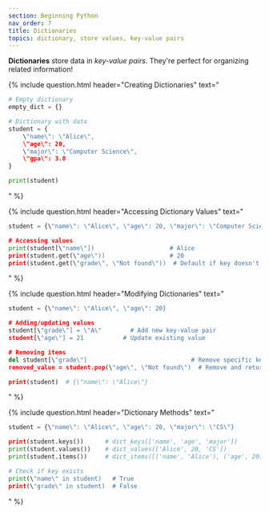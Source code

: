 ```yaml
---
section: Beginning Python
nav_order: 7
title: Dictionaries
topics: dictionary, store values, key-value pairs
---
```


**Dictionaries** store data in *key-value pairs*. They're perfect for organizing related information!

{% include question.html header="Creating Dictionaries" text="
```python
# Empty dictionary
empty_dict = {}

# Dictionary with data
student = {
    \"name\": \"Alice\",
    \"age\": 20,
    \"major\": \"Computer Science\",
    \"gpa\": 3.8
}

print(student)
```
" %}

{% include question.html header="Accessing Dictionary Values" text="
```python
student = {\"name\": \"Alice\", \"age\": 20, \"major\": \"Computer Science\"}

# Accessing values
print(student[\"name\"])                     # Alice
print(student.get(\"age\"))                  # 20
print(student.get(\"grade\", \"Not found\"))  # Default if key doesn't exist
```
" %}

{% include question.html header="Modifying Dictionaries" text="
```python
student = {\"name\": \"Alice\", \"age\": 20}

# Adding/updating values
student[\"grade\"] = \"A\"        # Add new key-value pair
student[\"age\"] = 21           # Update existing value

# Removing items
del student[\"grade\"]                             # Remove specific key
removed_value = student.pop(\"age\", \"Not found\")  # Remove and return value

print(student)  # {\"name\": \"Alice\"}
```
" %}

{% include question.html header="Dictionary Methods" text="
```python
student = {\"name\": \"Alice\", \"age\": 20, \"major\": \"CS\"}

print(student.keys())      # dict_keys(['name', 'age', 'major'])
print(student.values())    # dict_values(['Alice', 20, 'CS'])
print(student.items())     # dict_items([('name', 'Alice'), ('age', 20), ('major', 'CS')])

# Check if key exists
print(\"name\" in student)   # True
print(\"grade\" in student)  # False
```
" %}
